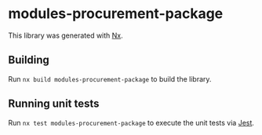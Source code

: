 # modules-procurement-package

This library was generated with [Nx](https://nx.dev).

## Building

Run `nx build modules-procurement-package` to build the library.

## Running unit tests

Run `nx test modules-procurement-package` to execute the unit tests via [Jest](https://jestjs.io).

